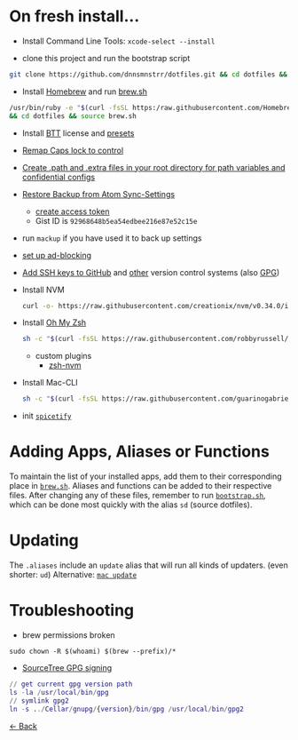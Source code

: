# On fresh install...

- Install Command Line Tools: `xcode-select --install`

- clone this project and run the bootstrap script

```bash
git clone https://github.com/dnnsmnstrr/dotfiles.git && cd dotfiles && source bootstrap.sh
```

- Install [Homebrew](https://brew.sh) and run [brew.sh](https://github.com/dnnsmnstrr/dotfiles/blob/master/brew.sh)

```bash
/usr/bin/ruby -e "$(curl -fsSL https:/raw.githubusercontent.com/Homebrew/install/master/install)"
&& cd dotfiles && source brew.sh
```

- Install [BTT](https://folivora.ai) license and [presets](https://github.com/dnnsmnstrr/dotfiles/tree/master/bettertouchtool/HydroTouch)

- [Remap Caps lock to control](https://www.drbunsen.org/remapping-caps-lock/README.md)

- [Create .path and .extra files in your root directory for path variables and confidential configs](README.md)

- [Restore Backup from Atom Sync-Settings](https://atom.io/packages/sync-settings)

  - [create access token](https://github.com/settings/tokens/new)
  - Gist ID is `92968648b5ea54edbee216e87e52c15e`

- run `mackup` if you have used it to back up settings

- [set up ad-blocking](https://jspenguin2017.github.io/uBlockProtector/#extra-installation-steps-for-ublock-origin)

- [Add SSH keys to GitHub](https://github.com/settings/ssh) and [other](https://docs.gitlab.com/ee/gitlab-basics/create-your-ssh-keys.html) version control systems (also [GPG](https://gpgtools.org/))

- Install NVM

  ```bash
  curl -o- https://raw.githubusercontent.com/creationix/nvm/v0.34.0/install.sh | bash
  ```

- Install [Oh My Zsh](https://ohmyz.sh/)

  ```bash
  sh -c "$(curl -fsSL https://raw.githubusercontent.com/robbyrussell/oh-my-zsh/master/tools/install.sh)"
  ```

  - custom plugins
    - [zsh-nvm](https://github.com/lukechilds/zsh-nvm#as-an-oh-my-zsh-custom-plugin)

- Install Mac-CLI

  ```bash
  sh -c "$(curl -fsSL https://raw.githubusercontent.com/guarinogabriel/mac-cli/master/mac-cli/tools/install)"
  ```

- init [`spicetify`](https://github.com/khanhas/spicetify-cli/wiki/Basic-Usage)

# Adding Apps, Aliases or Functions

To maintain the list of your installed apps, add them to their corresponding place in [`brew.sh`](../.brew/brew.sh). Aliases and functions can be added to their respective files.
After changing any of these files, remember to run [`bootstrap.sh`](../.setup/bootstrap.sh), which can be done most quickly with the alias `sd` (source dotfiles).

# Updating

The `.aliases` include an `update` alias that will run all kinds of updaters. (even shorter: `ud`)
Alternative: [`mac update`](https://github.com/guarinogabriel/Mac-CLI#general-commands)

# Troubleshooting

- brew permissions broken

```
sudo chown -R $(whoami) $(brew --prefix)/*
```

- [SourceTree GPG signing](https://community.atlassian.com/t5/Sourcetree-questions/Why-is-quot-Enable-GPG-key-signing-for-commit-quot-is-greyed-out/qaq-p/249852)

```M
// get current gpg version path
ls -la /usr/local/bin/gpg
// symlink gpg2
ln -s ../Cellar/gnupg/{version}/bin/gpg /usr/local/bin/gpg2
```

[<- Back](index.md)
